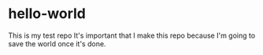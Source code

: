 # hello-world
This is my test repo
It's important that I make this repo because I'm going to save the world once it's done.
